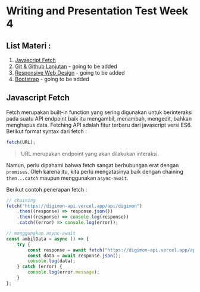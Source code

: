 # **Writing and Presentation Test Week 4**

## List Materi :

1. [Javascript Fetch](https://github.com/abilsabili50/Writing-and-Presentation-Test/tree/main/week-3#javascript-fetch)
2. [Git & Github Lanjutan](https://github.com/abilsabili50/Writing-and-Presentation-Test/tree/main/week-3#git--github-lanjutan) - going to be added
3. [Responsive Web Design](https://github.com/abilsabili50/Writing-and-Presentation-Test/tree/main/week-3#responsive-web-design) - going to be added
4. [Bootstrap](https://github.com/abilsabili50/Writing-and-Presentation-Test/tree/main/week-3#bootstrap) - going to be added

## Javascript Fetch

Fetch merupakan built-in function yang sering digunakan untuk berinteraksi pada suatu API endpoint baik itu mengambil, menambah, mengedit, bahkan menghapus data. Fetching API adalah fitur terbaru dari javascript versi ES6. Berikut format syntax dari fetch :

```js
fetch(URL);
```

> URL merupakan endpoint yang akan dilakukan interaksi.

Namun, perlu dipahami bahwa fetch sangat berhubungan erat dengan `promises`. Oleh karena itu, kita perlu mengatasinya baik dengan chaining `then...catch` maupun menggunakan `async-await`.

Berikut contoh penerapan fetch :

```js
// chaining
fetch("https://digimon-api.vercel.app/api/digimon")
	.then((response) => response.json())
	.then((response) => console.log(response))
	.catch((error) => console.log(error));

// menggunakan async-await
const ambilData = async () => {
	try {
		const response = await fetch("https://digimon-api.vercel.app/api/digimon");
		const data = await response.json();
		console.log(data);
	} catch (error) {
		console.log(error.message);
	}
};
```

